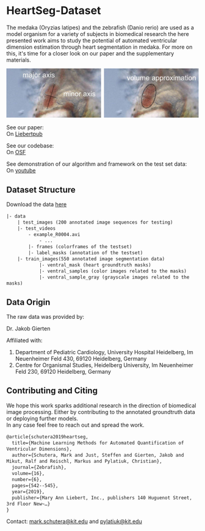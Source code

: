 # HeartSeg-Dataset

The medaka (Oryzias latipes) and the zebrafish (Danio rerio) are used as a model organism for a variety of subjects in biomedical research the here presented work aims to study the potential of automated ventricular dimension estimation through heart segmentation in medaka. 
For more on this, it's time for a closer look on our paper and the supplementary materials.

![Automated quantification of ventricular dimensions](/Graphics/Wikiimage.jpg)

See our paper:  
On [Liebertpub](https://www.liebertpub.com/doi/10.1089/zeb.2019.1754)

See our codebase:  
On [OSF](https://osf.io/snb6p/)

See demonstration of our algorithm and framework on the test set data:   
On [youtube](https://youtu.be/i5bX_XbwXq0)



## Dataset Structure

Download the data [here](https://osf.io/6svkf/)

```
|- data
	| test_images (200 annotated image sequences for testing)
	|- test_videos 
		- example_R0004.avi
    		- ...
		|- frames (colorframes of the testset)
		|- label_masks (annotation of the testset)
	|- train_images(550 annotated image segmentation data)
			|- ventral_mask (heart groundtruth masks)
			|- ventral_samples (color images related to the masks)
			|- ventral_sample_gray (grayscale images related to the masks)
```


## Data Origin

The raw data was provided by:   

Dr. Jakob Gierten  

Affiliated with:  
1. Department of Pediatric Cardiology, University Hospital Heidelberg, Im Neuenheimer Feld 430, 69120 Heidelberg, Germany
2. Centre for Organismal Studies, Heidelberg University, Im Neuenheimer Feld 230, 69120 Heidelberg, Germany


## Contributing and Citing

We hope this work sparks additional research in the direction of biomedical image processing. Either by contributing to the annotated groundtruth data or deploying further models.  
In any case feel free to reach out and spread the work.

```
@article{schutera2019heartseg,
  title={Machine Learning Methods for Automated Quantification of Ventricular Dimensions},
  author={Schutera, Mark and Just, Steffen and Gierten, Jakob and Mikut, Ralf and Reischl, Markus and Pylatiuk, Christian},
  journal={Zebrafish},
  volume={16},
  number={6},
  pages={542--545},
  year={2019},
  publisher={Mary Ann Liebert, Inc., publishers 140 Huguenot Street, 3rd Floor New~…}
}
```

Contact: mark.schutera@kit.edu and pylatiuk@kit.edu 

